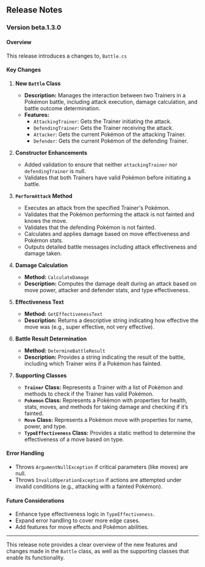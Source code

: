 ## Release Notes

### Version beta.1.3.0

#### Overview

This release introduces a changes to, `Battle.cs`

#### Key Changes

1. **New `Battle` Class**
   - **Description:** Manages the interaction between two Trainers in a Pokémon battle, including attack execution, damage calculation, and battle outcome determination.
   - **Features:**
     - `AttackingTrainer`: Gets the Trainer initiating the attack.
     - `DefendingTrainer`: Gets the Trainer receiving the attack.
     - `Attacker`: Gets the current Pokémon of the attacking Trainer.
     - `Defender`: Gets the current Pokémon of the defending Trainer.

2. **Constructor Enhancements**
   - Added validation to ensure that neither `attackingTrainer` nor `defendingTrainer` is null.
   - Validates that both Trainers have valid Pokémon before initiating a battle.

3. **`PerformAttack` Method**
   - Executes an attack from the specified Trainer's Pokémon.
   - Validates that the Pokémon performing the attack is not fainted and knows the move.
   - Validates that the defending Pokémon is not fainted.
   - Calculates and applies damage based on move effectiveness and Pokémon stats.
   - Outputs detailed battle messages including attack effectiveness and damage taken.

4. **Damage Calculation**
   - **Method:** `CalculateDamage`
   - **Description:** Computes the damage dealt during an attack based on move power, attacker and defender stats, and type effectiveness.

5. **Effectiveness Text**
   - **Method:** `GetEffectivenessText`
   - **Description:** Returns a descriptive string indicating how effective the move was (e.g., super effective, not very effective).

6. **Battle Result Determination**
   - **Method:** `DetermineBattleResult`
   - **Description:** Provides a string indicating the result of the battle, including which Trainer wins if a Pokémon has fainted.

7. **Supporting Classes**
   - **`Trainer` Class:** Represents a Trainer with a list of Pokémon and methods to check if the Trainer has valid Pokémon.
   - **`Pokemon` Class:** Represents a Pokémon with properties for health, stats, moves, and methods for taking damage and checking if it’s fainted.
   - **`Move` Class:** Represents a Pokémon move with properties for name, power, and type.
   - **`TypeEffectiveness` Class:** Provides a static method to determine the effectiveness of a move based on type.

#### Error Handling

- Throws `ArgumentNullException` if critical parameters (like moves) are null.
- Throws `InvalidOperationException` if actions are attempted under invalid conditions (e.g., attacking with a fainted Pokémon).

#### Future Considerations

- Enhance type effectiveness logic in `TypeEffectiveness`.
- Expand error handling to cover more edge cases.
- Add features for move effects and Pokémon abilities.

---

This release note provides a clear overview of the new features and changes made in the `Battle` class, as well as the supporting classes that enable its functionality.
